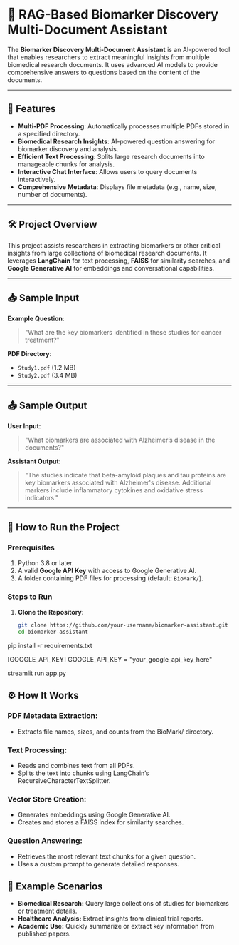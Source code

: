 # 🧬 RAG-Based Biomarker Discovery Multi-Document Assistant

The **Biomarker Discovery Multi-Document Assistant** is an AI-powered tool that enables researchers to extract meaningful insights from multiple biomedical research documents. It uses advanced AI models to provide comprehensive answers to questions based on the content of the documents.

---

## 🌟 Features

- **Multi-PDF Processing**: Automatically processes multiple PDFs stored in a specified directory.
- **Biomedical Research Insights**: AI-powered question answering for biomarker discovery and analysis.
- **Efficient Text Processing**: Splits large research documents into manageable chunks for analysis.
- **Interactive Chat Interface**: Allows users to query documents interactively.
- **Comprehensive Metadata**: Displays file metadata (e.g., name, size, number of documents).

---

## 🛠️ Project Overview

This project assists researchers in extracting biomarkers or other critical insights from large collections of biomedical research documents. It leverages **LangChain** for text processing, **FAISS** for similarity searches, and **Google Generative AI** for embeddings and conversational capabilities.

---

## 📥 Sample Input

**Example Question**:
> "What are the key biomarkers identified in these studies for cancer treatment?"

**PDF Directory**:
- `Study1.pdf` (1.2 MB)
- `Study2.pdf` (3.4 MB)

---

## 📤 Sample Output

**User Input**:
> "What biomarkers are associated with Alzheimer’s disease in the documents?"

**Assistant Output**:
> "The studies indicate that beta-amyloid plaques and tau proteins are key biomarkers associated with Alzheimer's disease. Additional markers include inflammatory cytokines and oxidative stress indicators."

---

## 🚀 How to Run the Project

### Prerequisites
1. Python 3.8 or later.
2. A valid **Google API Key** with access to Google Generative AI.
3. A folder containing PDF files for processing (default: `BioMark/`).

### Steps to Run

1. **Clone the Repository**:
   ```bash
   git clone https://github.com/your-username/biomarker-assistant.git
   cd biomarker-assistant
   
pip install -r requirements.txt

[GOOGLE_API_KEY]
GOOGLE_API_KEY = "your_google_api_key_here"

streamlit run app.py

## ⚙️ How It Works
### PDF Metadata Extraction:

- Extracts file names, sizes, and counts from the BioMark/ directory.
### Text Processing:

- Reads and combines text from all PDFs.
- Splits the text into chunks using LangChain’s RecursiveCharacterTextSplitter.
### Vector Store Creation:

- Generates embeddings using Google Generative AI.
- Creates and stores a FAISS index for similarity searches.
### Question Answering:

- Retrieves the most relevant text chunks for a given question.
- Uses a custom prompt to generate detailed responses.
## 👀 Example Scenarios
- **Biomedical Research:** Query large collections of studies for biomarkers or treatment details.
- **Healthcare Analysis:** Extract insights from clinical trial reports.
- **Academic Use:** Quickly summarize or extract key information from published papers.
